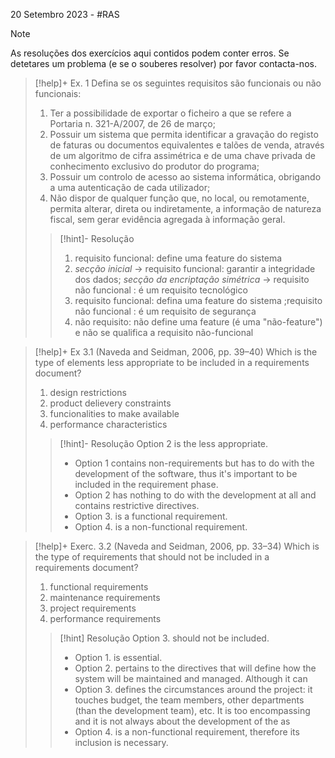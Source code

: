 20 Setembro 2023 - #RAS

> [!note]
> As resoluções dos exercícios aqui contidos podem conter erros. Se detetares um problema (e se o souberes resolver) por favor contacta-nos.


>[!help]+ Ex. 1
>Defina se os seguintes requisitos são funcionais ou não funcionais:
>1. Ter a possibilidade de exportar o ficheiro a que se refere a Portaria n. 321-A/2007, de 26 de março;
>2. Possuir um sistema que permita identificar a gravação do registo de faturas ou documentos equivalentes e talões de venda, através de um algoritmo de cifra assimétrica e de uma chave privada de conhecimento exclusivo do produtor do programa;
>3. Possuir um controlo de acesso ao sistema informática, obrigando a uma autenticação de cada utilizador;
>4. Não dispor de qualquer função que, no local, ou remotamente, permita alterar, direta ou indiretamente, a informação de natureza fiscal, sem gerar evidência agregada à informação geral.
>   
>   >[!hint]- Resolução
>   >1. requisito funcional: define uma feature do sistema
>   >2. *secção inicial* -> requisito funcional: garantir a integridade dos dados; *secção da encriptação simétrica* -> requisito não funcional : é um requisito tecnológico
>   >3. requisito funcional: defina uma feature do sistema ;requisito não funcional :  é um requisito de segurança
>   >4. não requisito: não define uma feature (é uma "não-feature") e não se qualifica a requisito não-funcional


>[!help]+ Ex 3.1 (Naveda and Seidman, 2006, pp. 39–40)
> Which is the type of elements less appropriate to be included in a requirements document?
>1. design restrictions
>2. product delievery constraints
>3. funcionalities to make available
>4. performance characteristics
>   
>>[!hint]- Resolução
>>Option 2 is the less appropriate.
>>
>>- Option 1 contains non-requirements but has to do with the development of the software, thus it's important to be included in the requirement phase.
>>- Option 2 has nothing to do with the development at all and contains restrictive directives.
>>- Option 3. is a functional requirement.
>>- Option 4. is a non-functional requirement.


>[!help]+ Exerc. 3.2 (Naveda and Seidman, 2006, pp. 33–34)
>Which is the type of requirements that should not be included in a requirements document?
>
>1. functional requirements
>2. maintenance requirements
>3. project requirements
>4. performance requirements
>   
>>[!hint] Resolução
>>Option 3. should not be included.
>>
>>- Option 1. is essential.
>>- Option 2. pertains to the directives that will define how the system will be maintained and managed. Although it can 
>>- Option 3. defines the circumstances around the project: it touches budget, the team members, other departments (than the development team), etc. It is too encompassing and it is not always about the development of the as
>>- Option 4. is a non-functional requirement, therefore  its inclusion is necessary.


